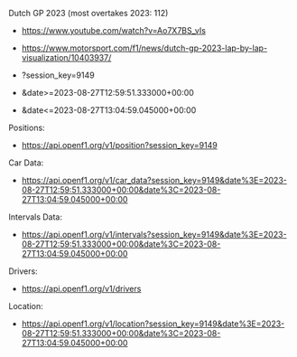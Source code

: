 Dutch GP 2023 (most overtakes 2023: 112)

- https://www.youtube.com/watch?v=Ao7X7BS_vIs
- https://www.motorsport.com/f1/news/dutch-gp-2023-lap-by-lap-visualization/10403937/

- ?session_key=9149
- &date>=2023-08-27T12:59:51.333000+00:00
- &date<=2023-08-27T13:04:59.045000+00:00

Positions:

- https://api.openf1.org/v1/position?session_key=9149

Car Data:

- https://api.openf1.org/v1/car_data?session_key=9149&date%3E=2023-08-27T12:59:51.333000+00:00&date%3C=2023-08-27T13:04:59.045000+00:00

Intervals Data:

- https://api.openf1.org/v1/intervals?session_key=9149&date%3E=2023-08-27T12:59:51.333000+00:00&date%3C=2023-08-27T13:04:59.045000+00:00

Drivers:

- https://api.openf1.org/v1/drivers

Location:
- https://api.openf1.org/v1/location?session_key=9149&date%3E=2023-08-27T12:59:51.333000+00:00&date%3C=2023-08-27T13:04:59.045000+00:00
